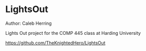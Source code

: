 # LightsOut
Author: Caleb Herring

Lights Out project for the COMP 445 class at Harding University

https://github.com/TheKnightedHero/LightsOut

